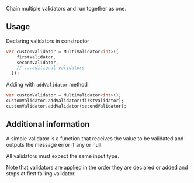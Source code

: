Chain multiple validators and run together as one.

## Usage

Declaring validators in constructor 

```dart
var customValidator = MultiValidator<int>([
    firstValidator,
    secondValidator,
    // ...aditional validators
  ]);
```

Adding with `addValidator` method

```dart
var customValidator = MultiValidator<int>();
customValidator.addValidator(firstValidator);
customValidator.addValidator(secondValidator);
```

## Additional information

A simple validator is a function that receives the value to be validated
and outputs the message error if any or null.

All validators must expect the same input type.

Note that validators are applied in the order they are declared or added and stops at first failing validator.
